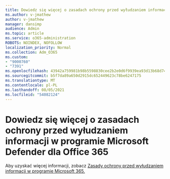 ```yaml
---
title: Dowiedz się więcej o zasadach ochrony przed wyłudzaniem informacji w programie Microsoft Defender dla Office 365
ms.author: v-jmathew
author: v-jmathew
manager: dansimp
audience: Admin
ms.topic: article
ms.service: o365-administration
ROBOTS: NOINDEX, NOFOLLOW
localization_priority: Normal
ms.collection: Adm_O365
ms.custom:
- "9000760"
- "7391"
ms.openlocfilehash: 43942a759981b98b5598830cee2b2e0d6f9939ea93d13b68d74a7a1d7db201d4
ms.sourcegitcommit: b5f7da89a650d2915dc652449623c78be6247175
ms.translationtype: MT
ms.contentlocale: pl-PL
ms.lasthandoff: 08/05/2021
ms.locfileid: "54082124"
---
```

# <a name="learn-more-about-anti-phishing-policies-in-microsoft-defender-for-office-365"></a>Dowiedz się więcej o zasadach ochrony przed wyłudzaniem informacji w programie Microsoft Defender dla Office 365

Aby uzyskać więcej informacji, zobacz [Zasady ochrony przed wyłudzaniem informacji w programie Microsoft 365.](https://go.microsoft.com/fwlink/?linkid=2092235)
